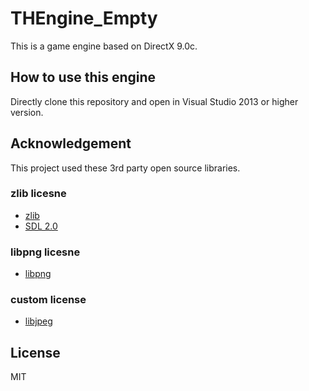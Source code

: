 # THEngine_Empty

This is a game engine based on DirectX 9.0c.

## How to use this engine

Directly clone this repository and open in Visual Studio 2013 or higher version.

## Acknowledgement
This project used these 3rd party open source libraries.

### zlib licesne
* <a href="http://zlib.net">zlib</a>
* <a href="https://www.libsdl.org/">SDL 2.0</a>

### libpng licesne
* <a href="http://www.libpng.org/pub/png/libpng.html">libpng</a>

### custom license
* <a href="http://libjpeg.sourceforge.net/">libjpeg</a>

## License

MIT
